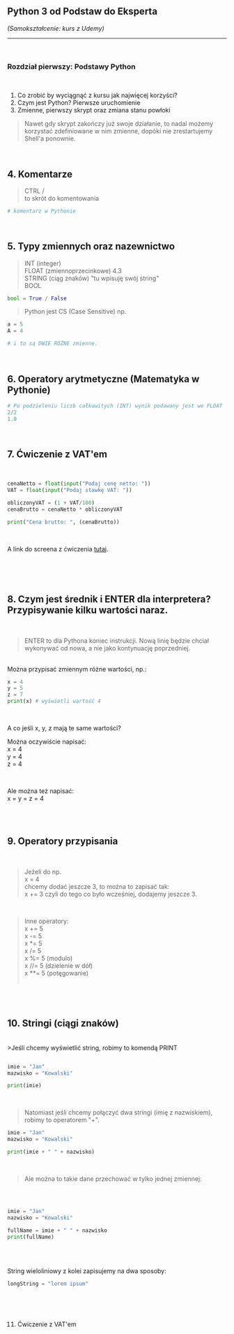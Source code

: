 ## Python 3 od Podstaw do Eksperta

*(Samokształcenie: kurs z Udemy)*


---

<br>

### Rozdział pierwszy: Podstawy Python

<br>

1. Co zrobić by wyciągnąć z kursu jak najwięcej korzyści?
2. Czym jest Python? Pierwsze uruchomienie
3. Zmienne, pierwszy skrypt oraz zmiana stanu powłoki


> Nawet gdy skrypt zakończy już swoje działanie, to nadal możemy korzystać zdefiniowane w nim zmienne, dopóki nie zrestartujemy Shell'a ponownie.

<br>

## 4. Komentarze

> CTRL / <br>
> to skrót do komentowania

```python
# komentarz w Pythonie
```

<br>

## 5. Typy zmiennych oraz nazewnictwo

> INT (integer) <br>
> FLOAT (zmiennoprzecinkowe) 4.3 <br>
> STRING (ciąg znaków) "tu wpisuję swój string" <br>
> BOOL

```python
bool = True / False
```

> Python jest CS (Case Sensitive) np.

```python
a = 5
A = 4

# i to są DWIE RÓŻNE zmienne.
```

<br>

## 6. Operatory arytmetyczne (Matematyka w Pythonie)

```python
# Po podzieleniu liczb całkowitych (INT) wynik podawany jest we FLOAT
2/2
1.0
```

<br>

## 7. Ćwiczenie z VAT'em<br>

<br>

```python
cenaNetto = float(input("Podaj cenę netto: "))
VAT = float(input("Podaj stawkę VAT: "))

obliczonyVAT = (1 + VAT/100)
cenaBrutto = cenaNetto * obliczonyVAT

print("Cena brutto: ", (cenaBrutto))
```

<br>

A link do screena z ćwiczenia [tutaj](https://github.com/git-atoms/Python-training-01/blob/master/Screeny/VAT%20exercises.jpg).

<br>

<br>
<br>



## 8. Czym jest średnik i ENTER dla interpretera? Przypisywanie kilku wartości naraz.

<br>

> ENTER to dla Pythona koniec instrukcji. Nową linię będzie chciał wykonywać od nowa, a nie jako kontynuację poprzedniej.


<br>
Można przypisać zmiennym różne wartości, np.:


```python
x = 4
y = 5
z = 7
print(x) # wyświetli wartość 4

```
<br>

A co jeśli x, y, z mają te same wartości?<br>

Można oczywiście napisać:<br>
x = 4<br>
y = 4<br>
z = 4

<br>

Ale można też napisać:<br>
x = y = z = 4<br>

<br>
<br>



## 9. Operatory przypisania


<br>

>Jeżeli do np.<br>
>x = 4 <br>
> chcemy dodać jeszcze 3, to można to zapisać tak:<br>
> x += 3
>czyli do tego co było wcześniej, dodajemy jeszcze 3.

<br>

>Inne operatory:<br>
>x += 5 <br>
>x -= 5 <br>
>x *= 5 <br>
>x /= 5 <br>
>x %= 5 (modulo)<br>
>x //= 5 (dzielenie w dół)<br>
>x **= 5 (potęgowanie)<br>
><br>


<br>
<br>


## 10. Stringi (ciągi znaków)
<br>
>Jeśli chcemy wyświetlić string, robimy to komendą PRINT
<br>

```python

imie = "Jan"
mazwisko = "Kowalski"

print(imie)


```

<br>

>Natomiast jeśli chcemy połączyć dwa stringi (imię z nazwiskiem), robimy to operatorem "+". <br>

```python
imie = "Jan"
mazwisko = "Kowalski"

print(imie + " " + nazwisko)

```

<br>


>Ale można to takie dane przechować w tylko jednej zmiennej:
<br>

```python

imie = "Jan"
nazwisko = "Kowalski"

fullName = imie + " " + nazwisko
print(fullName)

```

<br>
<br>

String wieloliniowy z kolei zapisujemy na dwa sposoby:<br>

```python
longString = "lorem ipsum"

```



```python


``` 


<br>
<br>

11. Ćwiczenie z VAT'em


